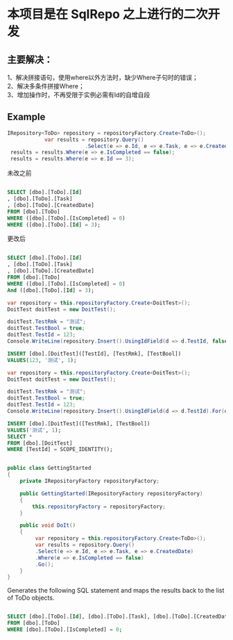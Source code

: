# 本项目是在 SqlRepo 之上进行的二次开发
 
## 主要解决：<br>
 
1、解决拼接语句，使用where以外方法时，缺少Where子句时的错误；<br>
2、解决多条件拼接Where；<br>
3、增加操作时，不再受限于实例必需有Id的自增自段<br>


## Example
``` c#
IRepository<ToDo> repository = repositoryFactory.Create<ToDo>();
            var results = repository.Query()
                         .Select(e => e.Id, e => e.Task, e => e.CreatedDate);
 results = results.Where(e => e.IsCompleted == false);
 results = results.Where(e => e.Id == 3);
```
未改之前
``` sql

SELECT [dbo].[ToDo].[Id]
, [dbo].[ToDo].[Task]
, [dbo].[ToDo].[CreatedDate]
FROM [dbo].[ToDo]
WHERE ([dbo].[ToDo].[IsCompleted] = 0)
WHERE ([dbo].[ToDo].[Id] = 3);

```
更改后
``` sql

SELECT [dbo].[ToDo].[Id]
, [dbo].[ToDo].[Task]
, [dbo].[ToDo].[CreatedDate]
FROM [dbo].[ToDo]
WHERE ([dbo].[ToDo].[IsCompleted] = 0)
And ([dbo].[ToDo].[Id] = 3);

```
``` C#
var repository = this.repositoryFactory.Create<DoitTest>();
DoitTest doitTest = new DoitTest();

doitTest.TestRmk = "测试";
doitTest.TestBool = true;
doitTest.TestId = 123;
Console.WriteLine(repository.Insert().UsingIdField(d => d.TestId, false).For(doitTest).Sql());
```

``` SQL
INSERT [dbo].[DoitTest]([TestId], [TestRmk], [TestBool])
VALUES(123, '测试', 1);

```

``` C#
var repository = this.repositoryFactory.Create<DoitTest>();
DoitTest doitTest = new DoitTest();

doitTest.TestRmk = "测试";
doitTest.TestBool = true;
doitTest.TestId = 123;
Console.WriteLine(repository.Insert().UsingIdField(d => d.TestId).For(doitTest).Sql());
```

``` SQL
INSERT [dbo].[DoitTest]([TestRmk], [TestBool])
VALUES('测试', 1);
SELECT *
FROM [dbo].[DoitTest]
WHERE [TestId] = SCOPE_IDENTITY();
```
 
 


```csharp

public class GettingStarted
{
    private IRepositoryFactory repositoryFactory;

    public GettingStarted(IRepositoryFactory repositoryFactory)
    {
        this.repositoryFactory = repositoryFactory;
    }

    public void DoIt()
    {
         var repository = this.repositoryFactory.Create<ToDo>();
         var results = repository.Query()
         .Select(e => e.Id, e => e.Task, e => e.CreatedDate)
         .Where(e => e.IsCompleted == false)
         .Go();
    }
}

```
Generates the following SQL statement and maps the results back to the list of ToDo objects.

```sql

SELECT [dbo].[ToDo].[Id], [dbo].[ToDo].[Task], [dbo].[ToDo].[CreatedDate]
FROM [dbo].[ToDo]
WHERE [dbo].[ToDo].[IsCompleted] = 0;

```
